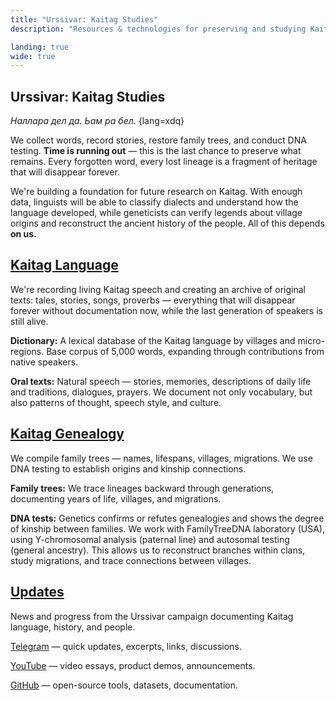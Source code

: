 ```yaml
---
title: "Urssivar: Kaitag Studies"
description: "Resources & technologies for preserving and studying Kaitag language, culture, history, and people."

landing: true
wide: true
---
```


<script setup lang="ts">
import Stamp from "@/components/Stamp.vue";
import VillageMap from "@/components/VillageMap.vue";
import PostCard from "@/components/PostCard.vue";
import { data as posts } from './updates/posts.data';
</script>

<article>

# Urssivar: Kaitag Studies

_Наллара дел да. Ьам ра бел._ {lang=xdq}

We collect words, record stories, restore family trees, and conduct DNA testing. **Time is running out** — this is the last chance to preserve what remains. Every forgotten word, every lost lineage is a fragment of heritage that will disappear forever.

</article>

<VillageMap />

<article>

We're building a foundation for future research on Kaitag. With enough data, linguists will be able to classify dialects and understand how the language developed, while geneticists can verify legends about village origins and reconstruct the ancient history of the people. All of this depends **on us.**

## [Kaitag Language](./language/)

We're recording living Kaitag speech and creating an archive of original texts: tales, stories, songs, proverbs — everything that will disappear forever without documentation now, while the last generation of speakers is still alive.

**Dictionary:** A lexical database of the Kaitag language by villages and micro-regions. Base corpus of 5,000 words, expanding through contributions from native speakers.

**Oral texts:** Natural speech — stories, memories, descriptions of daily life and traditions, dialogues, prayers. We document not only vocabulary, but also patterns of thought, speech style, and culture.

## [Kaitag Genealogy](https://www.familytreedna.com/groups/kaitag/about)

We compile family trees — names, lifespans, villages, migrations. We use DNA testing to establish origins and kinship connections.

**Family trees:** We trace lineages backward through generations, documenting years of life, villages, and migrations.

**DNA tests:** Genetics confirms or refutes genealogies and shows the degree of kinship between families. We work with FamilyTreeDNA laboratory (USA), using Y-chromosomal analysis (paternal line) and autosomal testing (general ancestry). This allows us to reconstruct branches within clans, study migrations, and trace connections between villages.

</article>

<Stamp />

<article>

## [Updates](./updates/)

News and progress from the Urssivar campaign documenting Kaitag language, history, and people.

<PostCard v-for="p in posts.slice(0, 2)" :key="p.url" :page="p"/>

[Telegram](https://t.me/urssivar) — quick updates, excerpts, links, discussions.

[YouTube](https://youtube.com/@urssivar) — video essays, product demos, announcements.

[GitHub](https://github.com/urssivar) — open-source tools, datasets, documentation.

</article>
